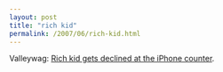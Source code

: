```yaml
---
layout: post
title: "rich kid"
permalink: /2007/06/rich-kid.html
---
```


<p>Valleywag: <a href="http://valleywag.com/tech/iday/rich-kid-gets-declined-at-the-iphone-counter-273903.php" title="Iday: Rich kid gets declined at the iPhone counter - Valleywag">Rich kid gets declined at the iPhone counter</a>.&nbsp; </p>


